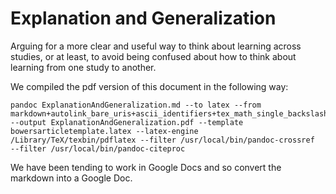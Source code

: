 # Explanation and Generalization

Arguing for a more clear and useful way to think about learning across studies, or at least, to avoid being confused about how to think about learning from one study to another.

We compiled the pdf version of this document in the following way:

```
pandoc ExplanationAndGeneralization.md --to latex --from markdown+autolink_bare_uris+ascii_identifiers+tex_math_single_backslash --output ExplanationAndGeneralization.pdf --template bowersarticletemplate.latex --latex-engine /Library/TeX/texbin/pdflatex --filter /usr/local/bin/pandoc-crossref  --filter /usr/local/bin/pandoc-citeproc
```

We have been tending to work in Google Docs and so convert the markdown into a Google Doc.

